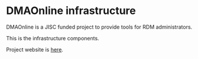 # DMAOnline infrastructure

DMAOnline is a JISC funded project to provide tools for RDM administrators.

This is the infrastructure components.

Project website is [here](http://dmao.info).